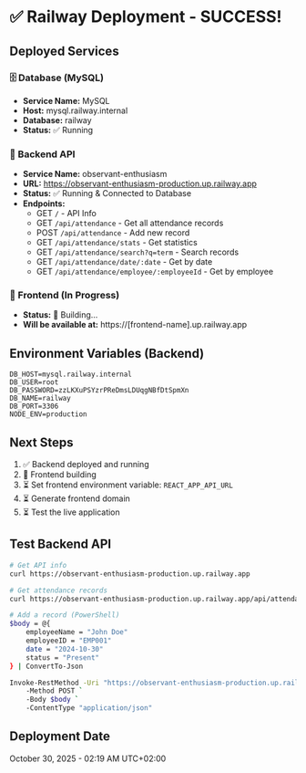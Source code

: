 # ✅ Railway Deployment - SUCCESS!

## Deployed Services

### 🗄️ Database (MySQL)
- **Service Name:** MySQL
- **Host:** mysql.railway.internal
- **Database:** railway
- **Status:** ✅ Running

### 🔧 Backend API
- **Service Name:** observant-enthusiasm
- **URL:** https://observant-enthusiasm-production.up.railway.app
- **Status:** ✅ Running & Connected to Database
- **Endpoints:**
  - GET `/` - API Info
  - GET `/api/attendance` - Get all attendance records
  - POST `/api/attendance` - Add new record
  - GET `/api/attendance/stats` - Get statistics
  - GET `/api/attendance/search?q=term` - Search records
  - GET `/api/attendance/date/:date` - Get by date
  - GET `/api/attendance/employee/:employeeId` - Get by employee

### 🎨 Frontend (In Progress)
- **Status:** 🔄 Building...
- **Will be available at:** https://[frontend-name].up.railway.app

## Environment Variables (Backend)
```
DB_HOST=mysql.railway.internal
DB_USER=root
DB_PASSWORD=zzLKXuPSYzrPReDmsLDUqgNBfDtSpmXn
DB_NAME=railway
DB_PORT=3306
NODE_ENV=production
```

## Next Steps

1. ✅ Backend deployed and running
2. 🔄 Frontend building
3. ⏳ Set frontend environment variable: `REACT_APP_API_URL`
4. ⏳ Generate frontend domain
5. ⏳ Test the live application

## Test Backend API

```bash
# Get API info
curl https://observant-enthusiasm-production.up.railway.app

# Get attendance records
curl https://observant-enthusiasm-production.up.railway.app/api/attendance

# Add a record (PowerShell)
$body = @{
    employeeName = "John Doe"
    employeeID = "EMP001"
    date = "2024-10-30"
    status = "Present"
} | ConvertTo-Json

Invoke-RestMethod -Uri "https://observant-enthusiasm-production.up.railway.app/api/attendance" `
    -Method POST `
    -Body $body `
    -ContentType "application/json"
```

## Deployment Date
October 30, 2025 - 02:19 AM UTC+02:00
